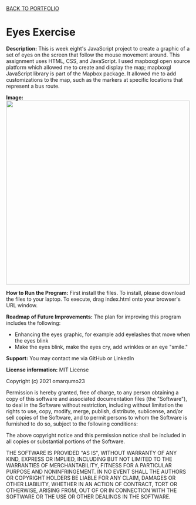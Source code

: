 <a href="https://leanneh11.github.io/LeanneH/" >BACK TO PORTFOLIO</a>

# Eyes Exercise

**Description:**
This is week eight's JavaScript project to create a graphic of a set of eyes on the screen that follow the mouse movement around. This assignment uses HTML, CSS, and JavaScript. I used mapboxgl open source platform which allowed me to create and display the map; mapboxgl JavaScript library is part of the Mapbox package. It allowed me to add customizations to the map, such as the markers at specific locations that represent a bus route.

**Image:**
<br>
<img src="BusTracker.png" width='500' />

**How to Run the Program:**
First install the files. To install, please download the files to your laptop.  To execute, drag index.html onto your browser's URL window.

**Roadmap of Future Improvements:**
The plan for improving this program includes the following:
- Enhancing the eyes graphic, for example add eyelashes that move when the eyes blink
- Make the eyes blink, make the eyes cry, add wrinkles or an eye "smile." 

**Support:**
You may contact me via GitHub or LinkedIn

**License information:**
MIT License

Copyright (c) 2021 omarqumo23

Permission is hereby granted, free of charge, to any person obtaining a copy
of this software and associated documentation files (the "Software"), to deal
in the Software without restriction, including without limitation the rights
to use, copy, modify, merge, publish, distribute, sublicense, and/or sell
copies of the Software, and to permit persons to whom the Software is
furnished to do so, subject to the following conditions:

The above copyright notice and this permission notice shall be included in all
copies or substantial portions of the Software.

THE SOFTWARE IS PROVIDED "AS IS", WITHOUT WARRANTY OF ANY KIND, EXPRESS OR
IMPLIED, INCLUDING BUT NOT LIMITED TO THE WARRANTIES OF MERCHANTABILITY,
FITNESS FOR A PARTICULAR PURPOSE AND NONINFRINGEMENT. IN NO EVENT SHALL THE
AUTHORS OR COPYRIGHT HOLDERS BE LIABLE FOR ANY CLAIM, DAMAGES OR OTHER
LIABILITY, WHETHER IN AN ACTION OF CONTRACT, TORT OR OTHERWISE, ARISING FROM,
OUT OF OR IN CONNECTION WITH THE SOFTWARE OR THE USE OR OTHER DEALINGS IN THE
SOFTWARE.
<br>
